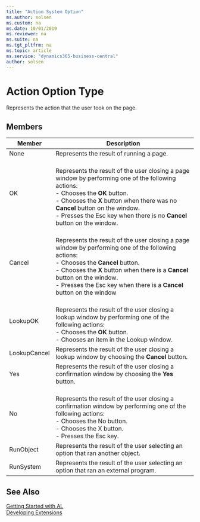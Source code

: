 ```yaml
---
title: "Action System Option"
ms.author: solsen
ms.custom: na
ms.date: 10/01/2019
ms.reviewer: na
ms.suite: na
ms.tgt_pltfrm: na
ms.topic: article
ms.service: "dynamics365-business-central"
author: solsen
---
```

[//]: # (START>DO_NOT_EDIT)
[//]: # (IMPORTANT:Do not edit any of the content between here and the END>DO_NOT_EDIT.)
[//]: # (Any modifications should be made in the .xml files in the ModernDev repo.)
# Action Option Type
Represents the action that the user took on the page.

## Members
|  Member  |  Description  |
|----------------|---------------|
|None|Represents the result of running a page.|
|OK|<br/>      Represents the result of the user closing a page window by performing one of the following actions:<br/>      - Chooses the **OK** button.<br/>      - Chooses the **X** button when there was no **Cancel** button on the window.<br/>      - Presses the Esc key when there is no **Cancel** button on the window.<br/>    |
|Cancel|<br/>      Represents the result of the user closing a page window by performing one of the following actions:<br/>      - Chooses the **Cancel** button.<br/>      - Chooses the **X** button when there is a **Cancel** button on the window.<br/>      - Presses the Esc key when there is a **Cancel** button on the window<br/>    |
|LookupOK|<br/>      Represents the result of the user closing a lookup window by performing one of the following actions:<br/>      - Chooses the **OK** button.<br/>      - Chooses an item in the Lookup window.<br/>    |
|LookupCancel|Represents the result of the user closing a lookup window by choosing the **Cancel** button.|
|Yes|Represents the result of the user closing a confirmation window by choosing the **Yes** button.|
|No|<br/>      Represents the result of the user closing a confirmation window by performing one of the following actions:<br/>      - Chooses the No button.<br/>      - Chooses the X button.<br/>      - Presses the Esc key.<br/>    |
|RunObject|Represents the result of the user selecting an option that ran another object.|
|RunSystem|Represents the result of the user selecting an option that ran an external program.|

[//]: # (IMPORTANT: END>DO_NOT_EDIT)

## See Also  
[Getting Started with AL](../../devenv-get-started.md)  
[Developing Extensions](../../devenv-dev-overview.md)  
